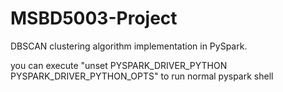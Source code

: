 # MSBD5003-Project

DBSCAN clustering algorithm implementation in PySpark.

you can execute "unset PYSPARK_DRIVER_PYTHON PYSPARK_DRIVER_PYTHON_OPTS" to run normal pyspark shell
